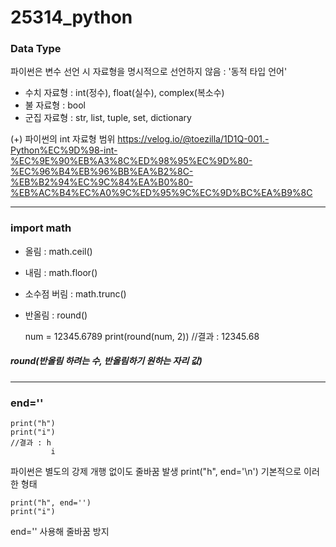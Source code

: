 # 25314_python

### Data Type

파이썬은 변수 선언 시 자료형을 명시적으로 선언하지 않음 : '동적 타입 언어'
- 수치 자료형 : int(정수), float(실수), complex(복소수)
- 불 자료형 : bool
- 군집 자료형 : str, list, tuple, set, dictionary

(+) 파이썬의 int 자료형 범위 <https://velog.io/@toezilla/1D1Q-001.-Python%EC%9D%98-int-%EC%9E%90%EB%A3%8C%ED%98%95%EC%9D%80-%EC%96%B4%EB%96%BB%EA%B2%8C-%EB%B2%94%EC%9C%84%EA%B0%80-%EB%AC%B4%EC%A0%9C%ED%95%9C%EC%9D%BC%EA%B9%8C>

******

### import math

- 올림 : math.ceil()
- 내림 : math.floor()
- 소수점 버림 : math.trunc()
- 반올림 : round()

    num = 12345.6789
    print(round(num, 2))
    //결과 : 12345.68
    
##### round(반올림 하려는 수, 반올림하기 원하는 자리 값)


******

### end=''

    print("h")
    print("i")
    //결과 : h
             i

파이썬은 별도의 강제 개행 없이도 줄바꿈 발생
print("h", end='\n') 기본적으로 이러한 형태

    print("h", end='')
    print("i")

end='' 사용해 줄바꿈 방지